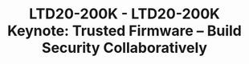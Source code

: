 ---
categories:
- ltd20
description: In a world of a trillion connected devices, Firmware security must be
  seen as a shared responsibility across different market segments, from Cloud to
  IoT. Trusted Firmware is an open governance community project, providing a collaborative
  platform for everyone in the ecosystem to work together on open source reference
  implementations of Secure world Software & Firmware on the Arm architecture, for
  both resource-constrained Microcontrollers and powerful Application Processors.<br>In
  this talk Matteo and Shebu will present the latest exciting news from the project,
  showing the constantly increased community engagement and discussing both recent
  updates and forward-looking plans for Trusted Firmware, as the comprehensive reference
  implementation for secure world software and secure services on Arm systems.
image:
  featured: 'true'
  path: https://static.linaro.org/connect/ltd20/images/LTD20-200K.png
session_id: LTD20-200K
session_room: Linaro Tech Days Track 1
session_slot:
  end_time: 2020-03-25 16:25
  start_time: 2020-03-25 16:00
session_speakers:
- speaker_bio: Matteo is Director of Software Technology Management at Arm and serves
    as Chairman of the Board for Trusted Firmware.<br /> He drives Arm's community
    effort into various open source projects, focusing on security architectures,
    firmware & kernel interfaces, platform security requirements and ecosystem enablement.<br
    /> In a previous life, he spent many years managing and working on embedded software
    developments for networking and automotive devices across various companies, where
    firmware meant BSPs and lot of proprietary headache.
  speaker_company: Arm
  speaker_image: http://avatars.sched.co/7/02/7234934/avatar.jpg.320x320px.jpg?189
  speaker_name: Matteo Carlini
  speaker_position: Director, Software Technology Management
  speaker_role: attendee, speaker
- speaker_bio: Shebu is the Product Manager of Trusted Firmware-M (Open Source Reference
    Implementation of Platform Security Architecture) and the co-chair of the Open
    Governance community project Trustedfirmware.org. <br /> <br /> Shebu represents
    Arm in the Linaro IoT and Embedded (LITE) Group. As part of Arm’s Open Source
    Software group, Shebu has been involved in various Open Source projects that Arm
    is part of. Prior to joining Arm, Shebu worked in Samsung and Cambridge Silicon
    Radio <br /> (now Qualcomm).<br /> <br />
  speaker_company: Arm
  speaker_image: http://avatars.sched.co/b/b1/7249965/avatar.jpg.320x320px.jpg?0a6
  speaker_name: Shebu Varghese Kuriakose
  speaker_position: Senior Software Technology Manager
  speaker_role: attendee, speaker
session_track: Security
tag: session
tags: Security
title: 'LTD20-200K - LTD20-200K Keynote: Trusted Firmware – Build Security Collaboratively'
---